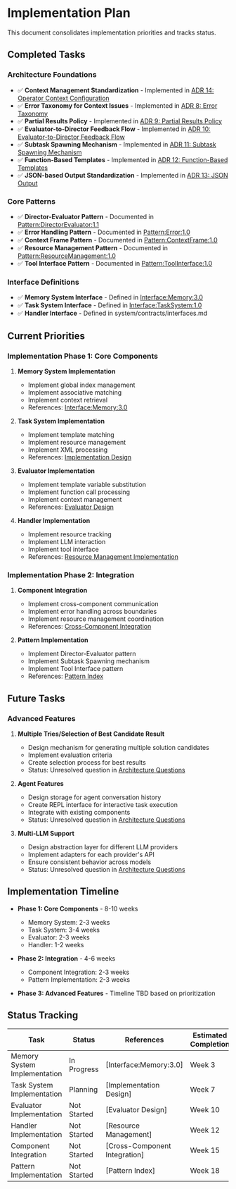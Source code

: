 # Implementation Plan
    
This document consolidates implementation priorities and tracks status.
    
## Completed Tasks
    
### Architecture Foundations
    
- ✅ **Context Management Standardization** - Implemented in [ADR 14: Operator Context Configuration](../architecture/decisions/completed/014-operator-ctx-config.md)
- ✅ **Error Taxonomy for Context Issues** - Implemented in [ADR 8: Error Taxonomy](../architecture/decisions/8-errors.md)
- ✅ **Partial Results Policy** - Implemented in [ADR 9: Partial Results Policy](../architecture/decisions/completed/009-partial-results.md)
- ✅ **Evaluator-to-Director Feedback Flow** - Implemented in [ADR 10: Evaluator-to-Director Feedback Flow](../architecture/decisions/completed/010-evaluator-director.md)
- ✅ **Subtask Spawning Mechanism** - Implemented in [ADR 11: Subtask Spawning Mechanism](../architecture/decisions/completed/011-subtask-spawning.md)
- ✅ **Function-Based Templates** - Implemented in [ADR 12: Function-Based Templates](../architecture/decisions/completed/012-function-based-templates.md)
- ✅ **JSON-based Output Standardization** - Implemented in [ADR 13: JSON Output](../architecture/decisions/completed/013-json-output.md)
    
### Core Patterns
    
- ✅ **Director-Evaluator Pattern** - Documented in [Pattern:DirectorEvaluator:1.1](../architecture/patterns/director-evaluator.md)
- ✅ **Error Handling Pattern** - Documented in [Pattern:Error:1.0](../architecture/patterns/errors.md)
- ✅ **Context Frame Pattern** - Documented in [Pattern:ContextFrame:1.0](../architecture/patterns/context-frames.md)
- ✅ **Resource Management Pattern** - Documented in [Pattern:ResourceManagement:1.0](../architecture/patterns/resource-management.md)
- ✅ **Tool Interface Pattern** - Documented in [Pattern:ToolInterface:1.0](../architecture/patterns/tool-interface.md)
    
### Interface Definitions
    
- ✅ **Memory System Interface** - Defined in [Interface:Memory:3.0](../../components/memory/api/interfaces.md)
- ✅ **Task System Interface** - Defined in [Interface:TaskSystem:1.0](../../components/task-system/api/interfaces.md)
- ✅ **Handler Interface** - Defined in system/contracts/interfaces.md
    
## Current Priorities
    
### Implementation Phase 1: Core Components
    
1. **Memory System Implementation**
   - Implement global index management
   - Implement associative matching
   - Implement context retrieval
   - References: [Interface:Memory:3.0](../../components/memory/api/interfaces.md)
    
2. **Task System Implementation**
   - Implement template matching
   - Implement resource management
   - Implement XML processing
   - References: [Implementation Design](../../components/task-system/impl/design.md)
    
3. **Evaluator Implementation**
   - Implement template variable substitution
   - Implement function call processing
   - Implement context management
   - References: [Evaluator Design](../../components/evaluator/impl/design.md)
    
4. **Handler Implementation**
   - Implement resource tracking
   - Implement LLM interaction
   - Implement tool interface
   - References: [Resource Management Implementation](../../components/task-system/impl/resource-management.md)
    
### Implementation Phase 2: Integration
    
1. **Component Integration**
   - Implement cross-component communication
   - Implement error handling across boundaries
   - Implement resource management coordination
   - References: [Cross-Component Integration](../integration/cross-component.md)
    
2. **Pattern Implementation**
   - Implement Director-Evaluator pattern
   - Implement Subtask Spawning mechanism
   - Implement Tool Interface pattern
   - References: [Pattern Index](../architecture/patterns/index.md)
    
## Future Tasks
    
### Advanced Features
    
1. **Multiple Tries/Selection of Best Candidate Result**
   - Design mechanism for generating multiple solution candidates
   - Implement evaluation criteria
   - Create selection process for best results
   - Status: Unresolved question in [Architecture Questions](../qa/architecture-questions.md)
    
2. **Agent Features**
   - Design storage for agent conversation history
   - Create REPL interface for interactive task execution
   - Integrate with existing components
   - Status: Unresolved question in [Architecture Questions](../qa/architecture-questions.md)
    
3. **Multi-LLM Support**
   - Design abstraction layer for different LLM providers
   - Implement adapters for each provider's API
   - Ensure consistent behavior across models
   - Status: Unresolved question in [Architecture Questions](../qa/architecture-questions.md)
    
## Implementation Timeline
    
- **Phase 1: Core Components** - 8-10 weeks
  - Memory System: 2-3 weeks
  - Task System: 3-4 weeks
  - Evaluator: 2-3 weeks
  - Handler: 1-2 weeks
    
- **Phase 2: Integration** - 4-6 weeks
  - Component Integration: 2-3 weeks
  - Pattern Implementation: 2-3 weeks
    
- **Phase 3: Advanced Features** - Timeline TBD based on prioritization
    
## Status Tracking
    
| Task | Status | References | Estimated Completion |
|------|--------|------------|----------------------|
| Memory System Implementation | In Progress | [Interface:Memory:3.0] | Week 3 |
| Task System Implementation | Planning | [Implementation Design] | Week 7 |
| Evaluator Implementation | Not Started | [Evaluator Design] | Week 10 |
| Handler Implementation | Not Started | [Resource Management] | Week 12 |
| Component Integration | Not Started | [Cross-Component Integration] | Week 15 |
| Pattern Implementation | Not Started | [Pattern Index] | Week 18 |

